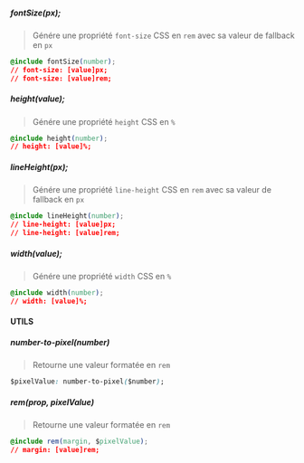 ##### fontSize(px);

> Génére une propriété `font-size` CSS en `rem` avec sa valeur de fallback en `px`

```css
@include fontSize(number);
// font-size: [value]px;
// font-size: [value]rem;
```

##### height(value);

> Génére une propriété `height` CSS en `%`

```css
@include height(number);
// height: [value]%;
```

##### lineHeight(px);

> Génére une propriété `line-height` CSS en `rem` avec sa valeur de fallback en `px`

```css
@include lineHeight(number);
// line-height: [value]px;
// line-height: [value]rem;
```

##### width(value);

> Génére une propriété `width` CSS en `%`

```css
@include width(number);
// width: [value]%;
```

#### UTILS

##### number-to-pixel(number)

> Retourne une valeur formatée en `rem`

```css
$pixelValue: number-to-pixel($number);
```

##### rem(prop, pixelValue)

> Retourne une valeur formatée en `rem`

```css
@include rem(margin, $pixelValue);
// margin: [value]rem;
```
